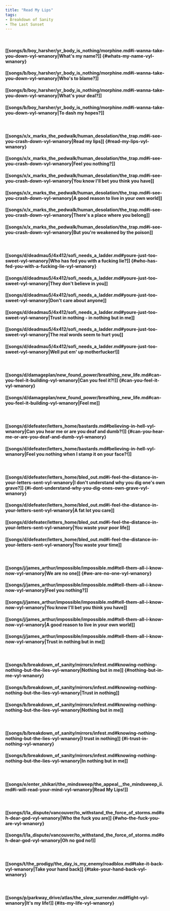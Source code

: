 ```yaml
---
title: "Read My Lips"
tags:
- Breakdown of Sanity
- The Last Sunset
---
```

&nbsp;
#### [[songs/b/boy_harsher/yr_body_is_nothing/morphine.md#i-wanna-take-you-down-vyl-wnanory|What's my name?]] {#whats-my-name-vyl-wnanory}
#### [[songs/b/boy_harsher/yr_body_is_nothing/morphine.md#i-wanna-take-you-down-vyl-wnanory|Who's to blame?]]
#### [[songs/b/boy_harsher/yr_body_is_nothing/morphine.md#i-wanna-take-you-down-vyl-wnanory|What's your deal?]]
#### [[songs/b/boy_harsher/yr_body_is_nothing/morphine.md#i-wanna-take-you-down-vyl-wnanory|To dash my hopes?]]
&nbsp;
#### [[songs/x/x_marks_the_pedwalk/human_desolation/the_trap.md#i-see-you-crash-down-vyl-wnanory|Read my lips]] {#read-my-lips-vyl-wnanory}
#### [[songs/x/x_marks_the_pedwalk/human_desolation/the_trap.md#i-see-you-crash-down-vyl-wnanory|Feel you nothing?]]
#### [[songs/x/x_marks_the_pedwalk/human_desolation/the_trap.md#i-see-you-crash-down-vyl-wnanory|You know I'll bet you think you have]]
#### [[songs/x/x_marks_the_pedwalk/human_desolation/the_trap.md#i-see-you-crash-down-vyl-wnanory|A good reason to live in your own world]]
#### [[songs/x/x_marks_the_pedwalk/human_desolation/the_trap.md#i-see-you-crash-down-vyl-wnanory|There's a place where you belong]]
#### [[songs/x/x_marks_the_pedwalk/human_desolation/the_trap.md#i-see-you-crash-down-vyl-wnanory|But you're weakened by the poison]]
&nbsp;
#### [[songs/d/deadmau5/4x412/sofi_needs_a_ladder.md#youre-just-too-sweet-vyl-wnanory|Who has fed you with a fucking lie?]] {#who-has-fed-you-with-a-fucking-lie-vyl-wnanory}
#### [[songs/d/deadmau5/4x412/sofi_needs_a_ladder.md#youre-just-too-sweet-vyl-wnanory|They don't believe in you]]
#### [[songs/d/deadmau5/4x412/sofi_needs_a_ladder.md#youre-just-too-sweet-vyl-wnanory|Don't care about anyone]]
#### [[songs/d/deadmau5/4x412/sofi_needs_a_ladder.md#youre-just-too-sweet-vyl-wnanory|Trust in nothing - in nothing but in me]]
#### [[songs/d/deadmau5/4x412/sofi_needs_a_ladder.md#youre-just-too-sweet-vyl-wnanory|The real words seem to hurt you]]
#### [[songs/d/deadmau5/4x412/sofi_needs_a_ladder.md#youre-just-too-sweet-vyl-wnanory|Well put em' up motherfucker!]]
&nbsp;
#### [[songs/d/damageplan/new_found_power/breathing_new_life.md#can-you-feel-it-building-vyl-wnanory|Can you feel it?!]] {#can-you-feel-it-vyl-wnanory}
#### [[songs/d/damageplan/new_found_power/breathing_new_life.md#can-you-feel-it-building-vyl-wnanory|Feel me]]
&nbsp;
#### [[songs/d/defeater/letters_home/bastards.md#believing-in-hell-vyl-wnanory|Can you hear me or are you deaf and dumb?!]] {#can-you-hear-me-or-are-you-deaf-and-dumb-vyl-wnanory}
#### [[songs/d/defeater/letters_home/bastards.md#believing-in-hell-vyl-wnanory|Feel you nothing when I stamp it on your face?!]]
&nbsp;
#### [[songs/d/defeater/letters_home/bled_out.md#i-feel-the-distance-in-your-letters-sent-vyl-wnanory|I don't understand why you dig one's own grave?]] {#i-dont-understand-why-you-dig-ones-own-grave-vyl-wnanory}
#### [[songs/d/defeater/letters_home/bled_out.md#i-feel-the-distance-in-your-letters-sent-vyl-wnanory|A fat lot you care]]
#### [[songs/d/defeater/letters_home/bled_out.md#i-feel-the-distance-in-your-letters-sent-vyl-wnanory|You waste your poor life]]
#### [[songs/d/defeater/letters_home/bled_out.md#i-feel-the-distance-in-your-letters-sent-vyl-wnanory|You waste your time]]
&nbsp;
#### [[songs/j/james_arthur/impossible/impossible.md#tell-them-all-i-know-now-vyl-wnanory|We are no one]] {#we-are-no-one-vyl-wnanory}
#### [[songs/j/james_arthur/impossible/impossible.md#tell-them-all-i-know-now-vyl-wnanory|Feel you nothing?]]
#### [[songs/j/james_arthur/impossible/impossible.md#tell-them-all-i-know-now-vyl-wnanory|You know I'll bet you think you have]]
#### [[songs/j/james_arthur/impossible/impossible.md#tell-them-all-i-know-now-vyl-wnanory|A good reason to live in your own world]]
#### [[songs/j/james_arthur/impossible/impossible.md#tell-them-all-i-know-now-vyl-wnanory|Trust in nothing but in me]]
&nbsp;
#### [[songs/b/breakdown_of_sanity/mirrors/infest.md#knowing-nothing-nothing-but-the-lies-vyl-wnanory|Nothing but in me]] {#nothing-but-in-me-vyl-wnanory}
#### [[songs/b/breakdown_of_sanity/mirrors/infest.md#knowing-nothing-nothing-but-the-lies-vyl-wnanory|Trust in nothing]]
#### [[songs/b/breakdown_of_sanity/mirrors/infest.md#knowing-nothing-nothing-but-the-lies-vyl-wnanory|Nothing but in me]]
&nbsp;
#### [[songs/b/breakdown_of_sanity/mirrors/infest.md#knowing-nothing-nothing-but-the-lies-vyl-wnanory|I trust in nothing]] {#i-trust-in-nothing-vyl-wnanory}
#### [[songs/b/breakdown_of_sanity/mirrors/infest.md#knowing-nothing-nothing-but-the-lies-vyl-wnanory|In nothing but in me]]
&nbsp;
#### [[songs/e/enter_shikari/the_mindsweep/the_appeal__the_mindsweep_ii.md#i-will-read-your-mind-vyl-wnanory|Read My Lips!]]
&nbsp;
#### [[songs/l/la_dispute/vancouver/to_withstand_the_force_of_storms.md#oh-dear-god-vyl-wnanory|Who the fuck you are]] {#who-the-fuck-you-are-vyl-wnanory}
#### [[songs/l/la_dispute/vancouver/to_withstand_the_force_of_storms.md#oh-dear-god-vyl-wnanory|Oh no god  no!]]
&nbsp;
#### [[songs/t/the_prodigy/the_day_is_my_enemy/roadblox.md#take-it-back-vyl-wnanory|Take your hand back]] {#take-your-hand-back-vyl-wnanory}
&nbsp;
#### [[songs/p/parkway_drive/atlas/the_slow_surrender.md#fight-vyl-wnanory|It's my life!]] {#its-my-life-vyl-wnanory}
